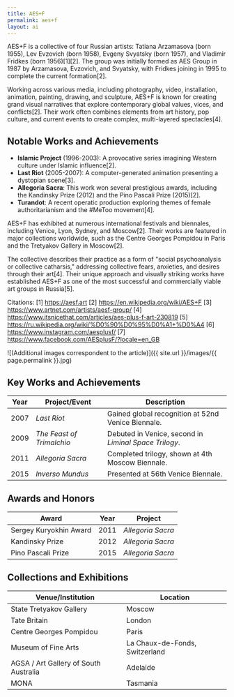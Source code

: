 ```yaml
---
title: AES+F  
permalink: aes+f  
layout: ai  
---
```


AES+F is a collective of four Russian artists: Tatiana Arzamasova (born 1955), Lev Evzovich (born 1958), Evgeny Svyatsky (born 1957), and Vladimir Fridkes (born 1956)[1][2]. The group was initially formed as AES Group in 1987 by Arzamasova, Evzovich, and Svyatsky, with Fridkes joining in 1995 to complete the current formation[2].

Working across various media, including photography, video, installation, animation, painting, drawing, and sculpture, AES+F is known for creating grand visual narratives that explore contemporary global values, vices, and conflicts[2]. Their work often combines elements from art history, pop culture, and current events to create complex, multi-layered spectacles[4].

## Notable Works and Achievements

- **Islamic Project** (1996-2003): A provocative series imagining Western culture under Islamic influence[2].
- **Last Riot** (2005-2007): A computer-generated animation presenting a dystopian scene[3].
- **Allegoria Sacra**: This work won several prestigious awards, including the Kandinsky Prize (2012) and the Pino Pascali Prize (2015)[2].
- **Turandot**: A recent operatic production exploring themes of female authoritarianism and the #MeToo movement[4].

AES+F has exhibited at numerous international festivals and biennales, including Venice, Lyon, Sydney, and Moscow[2]. Their works are featured in major collections worldwide, such as the Centre Georges Pompidou in Paris and the Tretyakov Gallery in Moscow[2].

The collective describes their practice as a form of "social psychoanalysis or collective catharsis," addressing collective fears, anxieties, and desires through their art[4]. Their unique approach and visually striking works have established AES+F as one of the most successful and commercially viable art groups in Russia[5].

Citations:
[1] https://aesf.art
[2] https://en.wikipedia.org/wiki/AES+F
[3] https://www.artnet.com/artists/aesf-group/
[4] https://www.itsnicethat.com/articles/aes-plus-f-art-230819
[5] https://ru.wikipedia.org/wiki/%D0%90%D0%95%D0%A1+%D0%A4
[6] https://www.instagram.com/aesplusf/
[7] https://www.facebook.com/AESplusF/?locale=en_GB


![(Additional images correspondent to the article)]({{ site.url }}/images/{{ page.permalink }}.jpg)

## Key Works and Achievements

| **Year** | **Project/Event**                      | **Description**                           |  
|----------|----------------------------------------|-------------------------------------------|  
| 2007     | *Last Riot*                            | Gained global recognition at 52nd Venice Biennale. |  
| 2009     | *The Feast of Trimalchio*              | Debuted in Venice, second in *Liminal Space Trilogy*. |  
| 2011     | *Allegoria Sacra*                      | Completed trilogy, shown at 4th Moscow Biennale. |  
| 2015     | *Inverso Mundus*                       | Presented at 56th Venice Biennale.         |  


## Awards and Honors

| **Award**                 | **Year** | **Project**         |  
|---------------------------|----------|---------------------|  
| Sergey Kuryokhin Award    | 2011     | *Allegoria Sacra*   |  
| Kandinsky Prize           | 2012     | *Allegoria Sacra*   |  
| Pino Pascali Prize        | 2015     | *Allegoria Sacra*   |  



## Collections and Exhibitions  

| **Venue/Institution**               | **Location**                  |  
|-------------------------------------|-------------------------------|  
| State Tretyakov Gallery             | Moscow                        |  
| Tate Britain                        | London                        |  
| Centre Georges Pompidou             | Paris                         |  
| Museum of Fine Arts                 | La Chaux-de-Fonds, Switzerland|  
| AGSA / Art Gallery of South Australia | Adelaide                    |  
| MONA                                | Tasmania                      |
